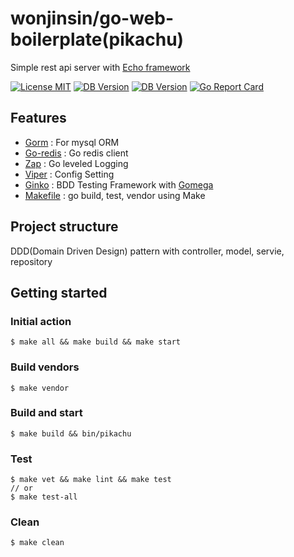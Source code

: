 wonjinsin/go-web-boilerplate(pikachu)
============================
Simple rest api server with [Echo framework](https://github.com/labstack/echo)

[![License MIT](https://img.shields.io/badge/License-MIT-green.svg)](http://opensource.org/licenses/MIT)
[![DB Version](https://img.shields.io/badge/DB-Redis-red)](https://redis.io/)
[![DB Version](https://img.shields.io/badge/DB-Mysql-blue)](https://www.mysql.com/)
[![Go Report Card](https://goreportcard.com/badge/github.com/StarpTech/go-web)](https://goreportcard.com/report/github.com/wonjinsin/go-web-boilerplate)

## Features
- [Gorm](https://github.com/go-gorm/gorm) : For mysql ORM
- [Go-redis](https://github.com/go-redis/redis/v8) : Go redis client
- [Zap](https://github.com/uber-go/zap) : Go leveled Logging
- [Viper](https://github.com/spf13/viper) : Config Setting
- [Ginko](https://onsi.github.io/ginkgo) : BDD Testing Framework with [Gomega](https://onsi.github.io/gomega)
- [Makefile]() : go build, test, vendor using Make

## Project structure
DDD(Domain Driven Design) pattern with controller, model, servie, repository

## Getting started

### Initial action
```
$ make all && make build && make start
```

### Build vendors
```
$ make vendor
```

### Build and start
```
$ make build && bin/pikachu
```

### Test
```
$ make vet && make lint && make test
// or
$ make test-all
```

### Clean
```
$ make clean
```